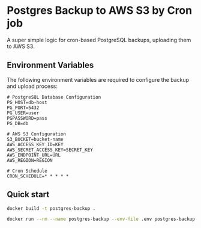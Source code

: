# Postgres Backup to AWS S3 by Cron job

A super simple logic for cron-based PostgreSQL backups, uploading them to AWS S3.

## Environment Variables

The following environment variables are required to configure the backup and upload process:

```env
# PostgreSQL Database Configuration
PG_HOST=db-host
PG_PORT=5432
PG_USER=user
PGPASSWORD=pass
PG_DB=db

# AWS S3 Configuration
S3_BUCKET=bucket-name
AWS_ACCESS_KEY_ID=KEY
AWS_SECRET_ACCESS_KEY=SECRET_KEY
AWS_ENDPOINT_URL=URL
AWS_REGION=REGION

# Cron Schedule
CRON_SCHEDULE=* * * * *
```

## Quick start

```bash
docker build -t postgres-backup .
```

```bash
docker run --rm --name postgres-backup --env-file .env postgres-backup
```
